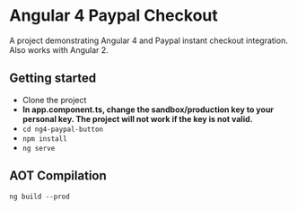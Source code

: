 # Angular 4 Paypal Checkout

A project demonstrating Angular 4 and Paypal instant checkout integration. Also works with Angular 2.

## Getting started

* Clone the project
* __In app.component.ts, change the sandbox/production key to your personal key. The project will not work if the key is not valid.__
* `cd ng4-paypal-button`
* `npm install`
* `ng serve`

## AOT Compilation

`ng build --prod`
